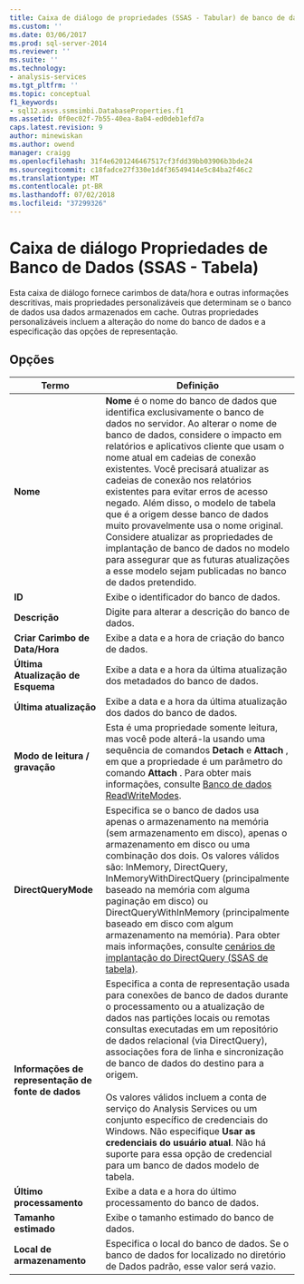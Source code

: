```yaml
---
title: Caixa de diálogo de propriedades (SSAS - Tabular) de banco de dados | Microsoft Docs
ms.custom: ''
ms.date: 03/06/2017
ms.prod: sql-server-2014
ms.reviewer: ''
ms.suite: ''
ms.technology:
- analysis-services
ms.tgt_pltfrm: ''
ms.topic: conceptual
f1_keywords:
- sql12.asvs.ssmsimbi.DatabaseProperties.f1
ms.assetid: 0f0ec02f-7b55-40ea-8a04-ed0deb1efd7a
caps.latest.revision: 9
author: minewiskan
ms.author: owend
manager: craigg
ms.openlocfilehash: 31f4e6201246467517cf3fdd39bb03906b3bde24
ms.sourcegitcommit: c18fadce27f330e1d4f36549414e5c84ba2f46c2
ms.translationtype: MT
ms.contentlocale: pt-BR
ms.lasthandoff: 07/02/2018
ms.locfileid: "37299326"
---
```

# <a name="database-properties-dialog-box-ssas---tabular"></a>Caixa de diálogo Propriedades de Banco de Dados (SSAS - Tabela)
  Esta caixa de diálogo fornece carimbos de data/hora e outras informações descritivas, mais propriedades personalizáveis que determinam se o banco de dados usa dados armazenados em cache. Outras propriedades personalizáveis incluem a alteração do nome do banco de dados e a especificação das opções de representação.  
  
## <a name="options"></a>Opções  
  
|Termo|Definição|  
|----------|----------------|  
|**Nome**|**Nome** é o nome do banco de dados que identifica exclusivamente o banco de dados no servidor. Ao alterar o nome de banco de dados, considere o impacto em relatórios e aplicativos cliente que usam o nome atual em cadeias de conexão existentes. Você precisará atualizar as cadeias de conexão nos relatórios existentes para evitar erros de acesso negado. Além disso, o modelo de tabela que é a origem desse banco de dados muito provavelmente usa o nome original. Considere atualizar as propriedades de implantação de banco de dados no modelo para assegurar que as futuras atualizações a esse modelo sejam publicadas no banco de dados pretendido.|  
|**ID**|Exibe o identificador do banco de dados.|  
|**Descrição**|Digite para alterar a descrição do banco de dados.|  
|**Criar Carimbo de Data/Hora**|Exibe a data e a hora de criação do banco de dados.|  
|**Última Atualização de Esquema**|Exibe a data e a hora da última atualização dos metadados do banco de dados.|  
|**Última atualização**|Exibe a data e a hora da última atualização dos dados do banco de dados.|  
|**Modo de leitura / gravação**|Esta é uma propriedade somente leitura, mas você pode alterá-la usando uma sequência de comandos **Detach** e **Attach** , em que a propriedade é um parâmetro do comando **Attach** . Para obter mais informações, consulte [Banco de dados ReadWriteModes](multidimensional-models/database-readwritemodes.md).|  
|**DirectQueryMode**|Especifica se o banco de dados usa apenas o armazenamento na memória (sem armazenamento em disco), apenas o armazenamento em disco ou uma combinação dos dois. Os valores válidos são: InMemory, DirectQuery, InMemoryWithDirectQuery (principalmente baseado na memória com alguma paginação em disco) ou DirectQueryWithInMemory (principalmente baseado em disco com algum armazenamento na memória). Para obter mais informações, consulte [cenários de implantação do DirectQuery &#40;SSAS de tabela&#41;](directquery-deployment-scenarios-ssas-tabular.md).|  
|**Informações de representação de fonte de dados**|Especifica a conta de representação usada para conexões de banco de dados durante o processamento ou a atualização de dados nas partições locais ou remotas consultas executadas em um repositório de dados relacional (via DirectQuery), associações fora de linha e sincronização de banco de dados do destino para a origem.<br /><br /> Os valores válidos incluem a conta de serviço do Analysis Services ou um conjunto específico de credenciais do Windows. Não especifique **Usar as credenciais do usuário atual**. Não há suporte para essa opção de credencial para um banco de dados modelo de tabela.|  
|**Último processamento**|Exibe a data e a hora do último processamento do banco de dados.|  
|**Tamanho estimado**|Exibe o tamanho estimado do banco de dados.|  
|**Local de armazenamento**|Especifica o local do banco de dados. Se o banco de dados for localizado no diretório de Dados padrão, esse valor será vazio.|  
  
  
